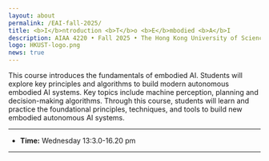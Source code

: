 ```yaml
---
layout: about
permalink: /EAI-fall-2025/
title: <b>I</b>ntroduction <b>T</b>o <b>E</b>mbodied <b>A</b>I
description: AIAA 4220 • Fall 2025 • The Hong Kong University of Science and Technology (Guangzhou)
logo: HKUST-logo.png
news: true
---
```


This course introduces the fundamentals of embodied AI. Students will explore key principles and algorithms to build modern autonomous embodied AI systems. Key topics include machine perception, planning and decision-making algorithms. Through this course, students will learn and practice the foundational principles, techniques, and tools to build new embodied autonomous AI systems.

***

- **Time:** Wednesday 13:3.0-16.20 pm
<!-- - **Location:** [Posner Hall 152](https://www.google.com/maps/place/Posner+Hall/@40.4424422,-79.9448675){:target="\_blank"} -->
<!-- - **Discussion:** [Piazza](https://piazza.com/class/jqh4n6275r82yq){:target="\_blank"} -->
<!-- - **HW submission:** [Gradescope](https://www.gradescope.com/courses/36025){:target="\_blank"} -->
<!-- - **Online lectures:** The lectures will be live-streamed through [Panopto](https://scs.hosted.panopto.com/Panopto/Pages/Sessions/List.aspx?folderID=0f44b4d7-fb4e-49eb-b88d-a9d00125e1b3){:target="\_blank"}, recorded, and made available on [YouTube](https://www.youtube.com/playlist?list=PLoZgVqqHOumTY2CAQHL45tQp6kmDnDcqn){:target="\_blank"}. -->
<!-- - **Contact:** Students should ask all course-related questions on [Piazza](https://piazza.com/class/jqh4n6275r82yq){:target="\_blank"}, where you will also find announcements. For external enquiries, personal matters, or in emergencies, you can email us at *10708-instructor@cs.cmu.edu*. -->

***
